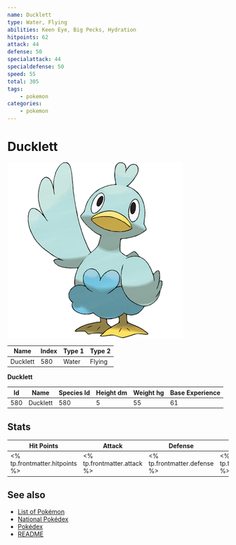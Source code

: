 ```yaml
---
name: Ducklett
type: Water, Flying
abilities: Keen Eye, Big Pecks, Hydration
hitpoints: 62
attack: 44
defense: 50
specialattack: 44
specialdefense: 50
speed: 55
total: 305
tags:
    - pokemon
categories:
    - pokemon
---
```


# Ducklett


![Ducklett](images/580.png)

| **Name** | **Index** | **Type 1** | **Type 2** |
|----|----|----|----|
| Ducklett | 580 | Water | Flying  |

**Ducklett** 




| **Id** | **Name** | **Species Id** | **Height dm** | **Weight hg** | **Base Experience** |
|--------|----------|----------------|------------|------------|---------------------|
| 580 | Ducklett | 580 | 5 | 55 | 61 |



## Stats

| **Hit Points** | **Attack** | **Defense** | **Special Attack** | **Special Defense** | **Speed** | **Total** |
|----------------|------------|-------------|--------------------|---------------------|-----------|-----------|
| <% tp.frontmatter.hitpoints %> | <% tp.frontmatter.attack %> | <% tp.frontmatter.defense %> | <% tp.frontmatter.specialattack %> | <% tp.frontmatter.specialdefense %> | <% tp.frontmatter.speed %> | <% tp.frontmatter.total %> |

## See also

- [List of Pokémon](../pokemon.md)
- [National Pokédex](../national_pokedex.md)
- [Pokédex](../pokedex.md)
- [README](../README.md)
